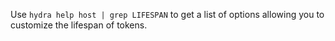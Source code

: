 Use `hydra help host | grep LIFESPAN` to get a list of options allowing you to
customize the lifespan of tokens.
